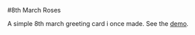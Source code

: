 #8th March Roses

A simple 8th march greeting card i once made. See the [demo](http://angryobject.github.com/8th-march-roses/).
